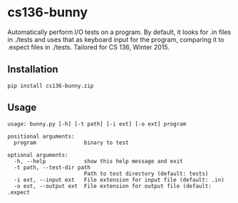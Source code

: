 # cs136-bunny
Automatically perform I/O tests on a program. By default, it looks for .in files in ./tests and uses that as keyboard input for the program, comparing it to .expect files in ./tests. Tailored for CS 136, Winter 2015.

## Installation
```
pip install cs136-bunny.zip
```

## Usage
```
usage: bunny.py [-h] [-t path] [-i ext] [-o ext] program

positional arguments:
  program               binary to test

optional arguments:
  -h, --help            show this help message and exit
  -t path, --test-dir path
                        Path to test directory (default: tests)
  -i ext, --input ext   File extension for input file (default: .in)
  -o ext, --output ext  File extension for output file (default: .expect
```